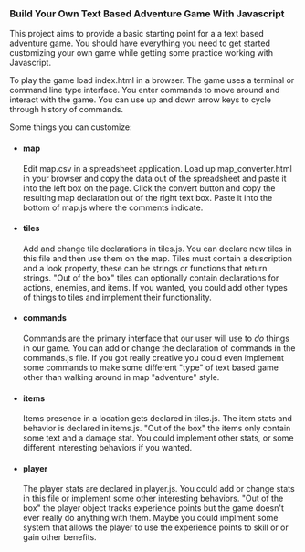 ### Build Your Own Text Based Adventure Game With Javascript

This project aims to provide a basic starting point for a a text based adventure game. You should have everything you need to get started customizing your own game while getting some practice working with Javascript.
 
To play the game load index.html in a browser. The game uses a terminal or command line type interface. You enter commands to move around and interact with the game. You can use up and down arrow keys to cycle through history of commands.
 
Some things you can customize:
* #### map 
    Edit map.csv in a spreadsheet application. Load up map_converter.html in your browser and copy the data out of the spreadsheet and paste it into the left box on the page. Click the convert button and copy the resulting map declaration out of the right text box. Paste it into the bottom of map.js where the comments indicate.

* #### tiles
    Add and change tile declarations in tiles.js. You can declare new tiles in this file and then use them on the map. Tiles must contain a description and a look property, these can be strings or functions that return strings. "Out of the box" tiles can optionally contain declarations for actions, enemies, and items. If you wanted, you could add other types of things to tiles and implement their functionality.

* #### commands
    Commands are the primary interface that our user will use to *do* things in our game. You can add or change the declaration of commands in the commands.js file. If you got really creative you could even implement some commands to make some different "type" of text based game other than walking around in map "adventure" style.
     
* #### items
    Items presence in a location gets declared in tiles.js. The item stats and behavior is declared in items.js. "Out of the box" the items only contain some text and a damage stat. You could implement other stats, or some different interesting behaviors if you wanted.
    
* #### player
    The player stats are declared in player.js. You could add or change stats in this file or implement some other interesting behaviors. "Out of the box" the player object tracks experience points but the game doesn't ever really do anything with them. Maybe you could implment some system that allows the player to use the experience points to skill or or gain other benefits. 